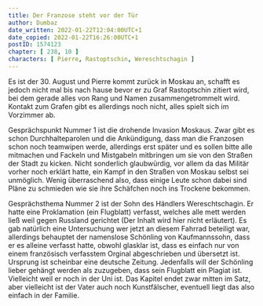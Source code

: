 ```yaml
---
title: Der Franzose steht vor der Tür
author: Dumbaz
date_written: 2022-01-22T12:04:00UTC+1
date_copied: 2022-01-22T16:26:00UTC+1
postID: 1574123
chapter: [ 238, 10 ]
characters: [ Pierre, Rastoptschin, Wereschtschagin ]
---
```

Es ist der 30. August und Pierre kommt zurück in Moskau an, schafft es jedoch nicht mal bis nach hause bevor er zu Graf Rastoptschin zitiert wird, bei dem gerade alles von Rang und Namen zusammengetrommelt wird. Kontakt zum Grafen gibt es allerdings noch nicht, alles spielt sich im Vorzimmer ab.

Gesprächspunkt Nummer 1 ist die drohende Invasion Moskaus. Zwar gibt es schon Durchhalteparolen und die Ankündigung, dass man die Franzosen schon noch teamwipen werde, allerdings erst später und es sollen bitte alle mitmachen und Fackeln und Mistgabeln mitbringen um sie von den Straßen der Stadt zu kicken. Nicht sonderlich glaubwürdig, vor allem da das Militär vorher noch erklärt hatte, ein Kampf in den Straßen von Moskau selbst sei unmöglich. Wenig überraschend also, dass einige Leute schon dabei sind Pläne zu schmieden wie sie ihre Schäfchen noch ins Trockene bekommen.

Gesprächsthema Nummer 2 ist der Sohn des Händlers Wereschtschagin. Er hatte eine Proklamation (ein Flugblatt) verfasst, welches alle mett werden ließ weil gegen Russland gerichtet (Der Inhalt wird hier nicht erläutert). Es gab natürlich eine Untersuchung wer jetzt an diesem Fahrrad beteiligt war, allerdings behauptet der namenslose Schönling von Kaufmannssohn, dass er es alleine verfasst hatte, obwohl glasklar ist, dass es einfach nur von einem französisch verfasstem Orginal abgeschrieben und übersetzt ist. Ursprung ist scheinbar eine deutsche Zeitung. Jedenfalls will der Schönling lieber gehängt werden als zuzugeben, dass sein Flugblatt ein Plagiat ist. Vielleicht weil er noch in der Uni ist. Das Kapitel endet zwar mitten im Satz, aber vielleicht ist der Vater auch noch Kunstfälscher, eventuell liegt das also einfach in der Familie.
